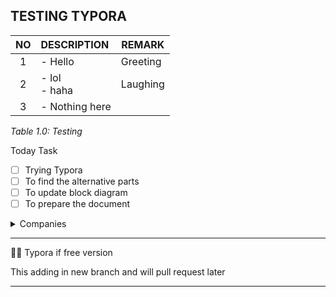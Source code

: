 ## TESTING TYPORA



|  NO  | DESCRIPTION     | REMARK   |
| :--: | :-------------- | -------- |
|  1   | - Hello         | Greeting |
|  2   | - lol<br> - haha | Laughing |
|  3   | - Nothing here  |          |

<p align=left><em>Table 1.0: Testing</em></p>



Today Task

- [ ] Trying Typora
- [ ] To find the alternative parts
- [ ] To update block diagram
- [ ] To prepare the document

<details>
  <summary>Companies</summary>
  - Subnero<br>
  - Fizix<br>
  - GTS Electronic<br>
  - Rextec System<br>
</details>




------

🥰😍 Typora if free version

This adding in new branch and will pull request later

------




